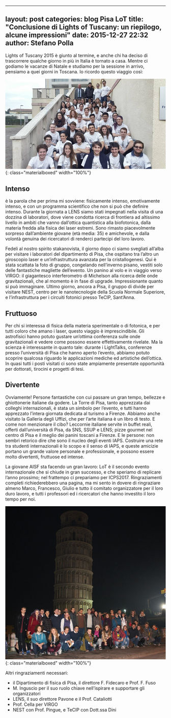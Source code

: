  ---
layout: post
categories: blog Pisa LoT
title:  "Conclusione di Lights of Tuscany: un riepilogo, alcune impressioni"
date:   2015-12-27 22:32
author: Stefano Polla
---

Lights of Tuscany 2015 è giunto al termine, e anche chi ha deciso di trascorrere qualche giorno in più in Italia è tornato a casa. Mentre ci godiamo le vacanze di Natale e studiamo per la sessione in arrivo, pensiamo a quei giorni in Toscana. Io ricordo questo viaggio così:

![Partecipanti di LoT al Dipartimento di Fisica dell'Università di Pisa](/img/photos/2015-LoT/group01.jpg){: class="materialboxed" width="100%"}

## Intenso

è la parola che per prima mi sovviene: fisicamente intenso, emotivamente intenso, e con un programma scientifico che non si può che definire intenso. 
Durante la giornata a LENS siamo stati impegnati nella visita di una dozzina di laboratori, dove viene condotta ricerca di frontiera ad altissimo livello in ambiti che vanno dall’ottica quantistica alla biofotonica, dalla materia fredda alla fisica dei laser estremi. Sono rimasto piacevolmente sorpreso dall’ambiente giovane (età media: 35) e amichevole, e dalla volontà genuina dei ricercatori di renderci partecipi del loro lavoro.

Fedeli al nostro spirito stakanovista, il giorno dopo ci siamo svegliati all’alba per visitare i laboratori del dipartimento di Pisa, che ospitano tra l’altro un giroscopio laser e un’infrastruttura avanzata per la cristallogenesi. Qui è stata scattata la foto di gruppo, congelando nell’inverno pisano, vestiti solo delle fantastiche magliette dell’evento.
Un panino al volo e in viaggio verso VIRGO: il giagantesco interferometro di Michelson alla ricerca delle onde gravitazionali, che al momento è in fase di upgrade. Impressionante quanto si può immaginare.
Ultimo giorno, ancora a Pisa, il gruppo di divide per visitare NEST, centro per le nanotecnologie della Scuola Normale Superiore, e l’infrastruttura per i circuiti fotonici presso TeCIP, Sant’Anna.

 
## Fruttuoso

Per chi si interessa di fisica della materia sperimentale o di fotonica, e per tutti coloro che amano i laser, questo viaggio è imprescindibile. Gli astrofisici hanno potuto gustare un’ottima conferenza sulle onde gravitazionali e vedere come possono essere effettivamente rivelate. Ma la scienza è interessante in quanto tale: durante i LightTalks, conferenze presso l’università di Pisa che hanno aperto l’evento, abbiamo potuto scoprire qualcosa riguardo le applicazioni mediche ed artistiche dell’ottica.
In quasi tutti i posti visitati ci sono state ampiamente presentate opportunità per dottorati, tirocini e progetti di tesi.

## Divertente

Ovviamente! Persone fantastiche con cui passare un gran tempo, bellezze e ghiottonerie italiane da godere. La Torre di Pisa, tanto apprezzata dai colleghi internazionali, è stata un simbolo per l’evento, e tutti hanno apprezzato l’intera giornata dedicata al turismo a Firenze. Abbiamo anche visitato la Galleria degli Uffizi, che per l’arte italiana è un libro di testo.
E come non menzionare il cibo? Leccornie italiane servite in buffet reali, offerti dall’università di Pisa, da SNS, SSUP e LENS; pizze gourmet nel centro di Pisa e il meglio dei panini toscani a Firenze.
E le persone: non sembri retorico dire che sono il nucleo degli eventi IAPS. Costruire una rete tra studenti internazionali è lo scopo e il senso di IAPS, e queste amicizie portano un grande valore personale e professionale, e possono essere molto divertenti, fruttuose ed intense.

La giovane AISF sta facendo un gran lavoro: LoT è il secondo evento internazionale che si chiude in gran successo, e che speriamo di replicare l’anno prossimo; nel frattempo ci prepariamo per ICPS2017.
Ringraziamenti completi richiederebbero una pagina, ma mi sento in dovere di ringraziare almeno Marco, Francesco, Giulio e tutto il comitato organizzatore per il loro duro lavoro, e tutti i professori ed i ricercatori che hanno investito il loro tempo per noi.

![Foto di gruppo sotto la Torre](/img/photos/2015-LoT/group02.jpg){: class="materialboxed" width="100%"}

Altri ringraziamenti necessari:

- il Dipartimento di fisica di Pisa, il direttore F. Fidecaro e Prof. F. Fuso
- M. Inguscio per il suo ruolo chiave nell’ispirare e supportare gli organizzatori
- LENS, il suo direttore Pavone e il Prof. Cataliotti
- Prof. Cella per VIRGO
- NEST con Prof. Pingue, e TeCIP con Dott.ssa Dini
